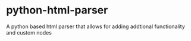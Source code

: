 # python-html-parser
A python based html parser that allows for adding addtional functionality and custom nodes
